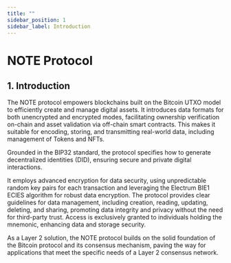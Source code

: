 ```yaml
---
title: ""
sidebar_position: 1
sidebar_label: Introduction
---
```


# NOTE Protocol

## 1. Introduction

The NOTE protocol empowers blockchains built on the Bitcoin UTXO model to efficiently create and manage digital assets. It introduces data formats for both unencrypted and encrypted modes, facilitating ownership verification on-chain and asset validation via off-chain smart contracts. This makes it suitable for encoding, storing, and transmitting real-world data, including management of Tokens and NFTs.

Grounded in the BIP32 standard, the protocol specifies how to generate decentralized identities (DID), ensuring secure and private digital interactions.

It employs advanced encryption for data security, using unpredictable random key pairs for each transaction and leveraging the Electrum BIE1 ECIES algorithm for robust data encryption. The protocol provides clear guidelines for data management, including creation, reading, updating, deleting, and sharing, promoting data integrity and privacy without the need for third-party trust. Access is exclusively granted to individuals holding the mnemonic, enhancing data and storage security.

As a Layer 2 solution, the NOTE protocol builds on the solid foundation of the Bitcoin protocol and its consensus mechanism, paving the way for applications that meet the specific needs of a Layer 2 consensus network.